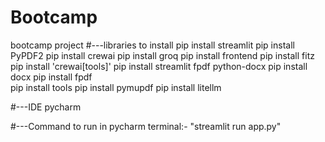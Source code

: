 # Bootcamp
bootcamp project
#---libraries to install
pip install streamlit
pip install PyPDF2
pip install crewai
pip install groq
pip install frontend
pip install fitz   
pip install 'crewai[tools]'
pip install streamlit fpdf python-docx
pip install docx
pip install fpdf  
pip install tools
pip install pymupdf
pip install litellm

#---IDE
pycharm

#---Command to run in pycharm terminal:-  "streamlit run app.py"
